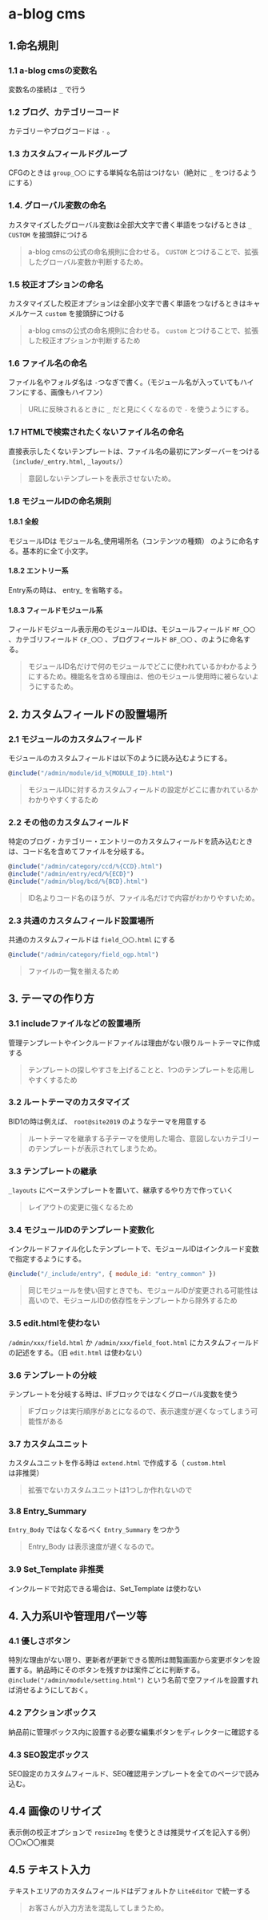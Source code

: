 # a-blog cms


## 1.命名規則

### 1.1 a-blog cmsの変数名
変数名の接続は `_` で行う
### 1.2 ブログ、カテゴリーコード
カテゴリーやブログコードは `-` 。
### 1.3 カスタムフィールドグループ
CFGのときは `group_〇〇` にする単純な名前はつけない（絶対に `_` をつけるようにする）
### 1.4. グローバル変数の命名
カスタマイズしたグローバル変数は全部大文字で書く単語をつなげるときは `_`  `CUSTOM` を接頭辞につける

> a-blog cmsの公式の命名規則に合わせる。 `CUSTOM` とつけることで、拡張したグローバル変数か判断するため。

### 1.5 校正オプションの命名

カスタマイズした校正オプションは全部小文字で書く単語をつなげるときはキャメルケース `custom` を接頭辞につける

> a-blog cmsの公式の命名規則に合わせる。 `custom` とつけることで、拡張した校正オプションか判断するため

### 1.6 ファイル名の命名

ファイル名やフォルダ名は `-`つなぎで書く。（モジュール名が入っていてもハイフンにする、画像もハイフン）

> URLに反映されるときに `_` だと見にくくなるので `-` を使うようにする。

### 1.7 HTMLで検索されたくないファイル名の命名

直接表示したくないテンプレートは、ファイル名の最初にアンダーバーをつける（`include/_entry.html`, `_layouts/`）

> 意図しないテンプレートを表示させないため。

### 1.8 モジュールIDの命名規則

#### 1.8.1 全般
モジュールIDは モジュール名_使用場所名（コンテンツの種類） のように命名する。基本的に全て小文字。
#### 1.8.2 エントリー系
Entry系の時は、 entry_ を省略する。
#### 1.8.3 フィールドモジュール系
フィールドモジュール表示用のモジュールIDは、モジュールフィールド `MF_〇〇` 、カテゴリフィールド `CF_〇〇` 、ブログフィールド `BF_〇〇` 、のように命名する。

> モジュールID名だけで何のモジュールでどこに使われているかわかるようにするため。機能名を含める理由は、他のモジュール使用時に被らないようにするため。

## 2. カスタムフィールドの設置場所

### 2.1 モジュールのカスタムフィールド
モジュールのカスタムフィールドは以下のように読み込むようにする。

```js
@include("/admin/module/id_%{MODULE_ID}.html")
```

> モジュールIDに対するカスタムフィールドの設定がどこに書かれているかわかりやすくするため

### 2.2 その他のカスタムフィールド

特定のブログ・カテゴリー・エントリーのカスタムフィールドを読み込むときは、コード名を含めてファイルを分岐する。

```js
@include("/admin/category/ccd/%{CCD}.html")
@include("/admin/entry/ecd/%{ECD}")
@include("/admin/blog/bcd/%{BCD}.html")
```

> ID名よりコード名のほうが、ファイル名だけで内容がわかりやすいため。


### 2.3 共通のカスタムフィールド設置場所

共通のカスタムフィールドは `field_〇〇.html` にする

```js
@include("/admin/category/field_ogp.html")
```

> ファイルの一覧を揃えるため


## 3. テーマの作り方

### 3.1 includeファイルなどの設置場所

管理テンプレートやインクルードファイルは理由がない限りルートテーマに作成する

> テンプレートの探しやすさを上げることと、1つのテンプレートを応用しやすくするため


### 3.2 ルートテーマのカスタマイズ
BID1の時は例えば、 `root@site2019` のようなテーマを用意する

> ルートテーマを継承する子テーマを使用した場合、意図しないカテゴリーのテンプレートが表示されてしまうため。

### 3.3 テンプレートの継承

`_layouts` にベーステンプレートを置いて、継承するやり方で作っていく

> レイアウトの変更に強くなるため

### 3.4 モジュールIDのテンプレート変数化

インクルードファイル化したテンプレートで、モジュールIDはインクルード変数で指定するようにする。

```js
@include("/_include/entry", { module_id: "entry_common" })
```

> 同じモジュールを使い回すときでも、モジュールIDが変更される可能性は高いので、モジュールIDの依存性をテンプレートから除外するため

### 3.5 edit.htmlを使わない

`/admin/xxx/field.html` か `/admin/xxx/field_foot.html` にカスタムフィールドの記述をする。（旧 `edit.html` は使わない）

### 3.6 テンプレートの分岐

テンプレートを分岐する時は、IFブロックではなくグローバル変数を使う

> IFブロックは実行順序があとになるので、表示速度が遅くなってしまう可能性がある


### 3.7 カスタムユニット

カスタムユニットを作る時は `extend.html` で作成する（ `custom.html` は非推奨）

> 拡張でないカスタムユニットは1つしか作れないので


### 3.8 Entry_Summary

`Entry_Body` ではなくなるべく `Entry_Summary` をつかう

> Entry_Body は表示速度が遅くなるので。

### 3.9 Set_Template 非推奨

インクルードで対応できる場合は、Set_Template は使わない


## 4. 入力系UIや管理用パーツ等

### 4.1 優しさボタン

特別な理由がない限り、更新者が更新できる箇所は閲覧画面から変更ボタンを設置する。納品時にそのボタンを残すかは案件ごとに判断する。
`@include("/admin/module/setting.html")` という名前で空ファイルを設置すれば消せるようにしておく。

### 4.2 アクションボックス

納品前に管理ボックス内に設置する必要な編集ボタンをディレクターに確認する

### 4.3 SEO設定ボックス

SEO設定のカスタムフィールド、SEO確認用テンプレートを全てのページで読み込む。


## 4.4 画像のリサイズ

表示側の校正オプションで `resizeImg` を使うときは推奨サイズを記入する例）〇〇x〇〇推奨

## 4.5 テキスト入力

テキストエリアのカスタムフィールドはデフォルトか `LiteEditor` で統一する

> お客さんが入力方法を混乱してしまうため。